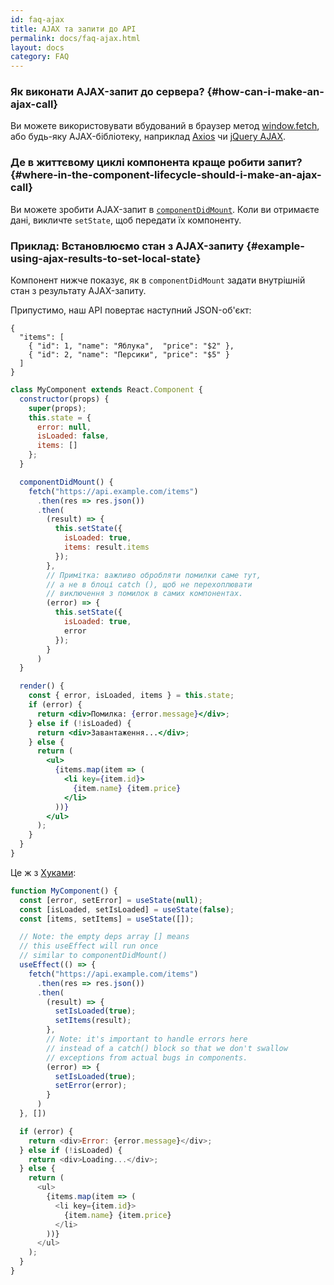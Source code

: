 ```yaml
---
id: faq-ajax
title: AJAX та запити до API
permalink: docs/faq-ajax.html
layout: docs
category: FAQ
---
```


### Як виконати AJAX-запит до сервера? {#how-can-i-make-an-ajax-call}

Ви можете використовувати вбудований в браузер метод [window.fetch](https://developer.mozilla.org/en-US/docs/Web/API/Fetch_API), або будь-яку AJAX-бібліотеку, наприклад [Axios](https://github.com/axios/axios) чи [jQuery AJAX](https://api.jquery.com/jQuery.ajax/).

### Де в життєвому циклі компонента краще робити запит? {#where-in-the-component-lifecycle-should-i-make-an-ajax-call}

Ви можете зробити AJAX-запит в [`componentDidMount`](/docs/react-component.html#mounting). Коли ви отримаєте дані, викличте `setState`, щоб передати їх компоненту.

### Приклад: Встановлюємо стан з AJAX-запиту {#example-using-ajax-results-to-set-local-state}

Компонент нижче показує, як в `componentDidMount` задати внутрішній стан з результату AJAX-запиту. 

Припустимо, наш API повертає наступний JSON-об'єкт:

```
{
  "items": [
    { "id": 1, "name": "Яблука",  "price": "$2" },
    { "id": 2, "name": "Персики", "price": "$5" }
  ] 
}
```

```jsx
class MyComponent extends React.Component {
  constructor(props) {
    super(props);
    this.state = {
      error: null,
      isLoaded: false,
      items: []
    };
  }

  componentDidMount() {
    fetch("https://api.example.com/items")
      .then(res => res.json())
      .then(
        (result) => {
          this.setState({
            isLoaded: true,
            items: result.items
          });
        },
        // Примітка: важливо обробляти помилки саме тут,
        // а не в блоці catch (), щоб не перехоплювати
        // виключення з помилок в самих компонентах.
        (error) => {
          this.setState({
            isLoaded: true,
            error
          });
        }
      )
  }

  render() {
    const { error, isLoaded, items } = this.state;
    if (error) {
      return <div>Помилка: {error.message}</div>;
    } else if (!isLoaded) {
      return <div>Завантаження...</div>;
    } else {
      return (
        <ul>
          {items.map(item => (
            <li key={item.id}>
              {item.name} {item.price}
            </li>
          ))}
        </ul>
      );
    }
  }
}
```

Це ж з [Хуками](https://uk.reactjs.org/docs/hooks-intro.html): 

```js
function MyComponent() {
  const [error, setError] = useState(null);
  const [isLoaded, setIsLoaded] = useState(false);
  const [items, setItems] = useState([]);

  // Note: the empty deps array [] means
  // this useEffect will run once
  // similar to componentDidMount()
  useEffect(() => {
    fetch("https://api.example.com/items")
      .then(res => res.json())
      .then(
        (result) => {
          setIsLoaded(true);
          setItems(result);
        },
        // Note: it's important to handle errors here
        // instead of a catch() block so that we don't swallow
        // exceptions from actual bugs in components.
        (error) => {
          setIsLoaded(true);
          setError(error);
        }
      )
  }, [])

  if (error) {
    return <div>Error: {error.message}</div>;
  } else if (!isLoaded) {
    return <div>Loading...</div>;
  } else {
    return (
      <ul>
        {items.map(item => (
          <li key={item.id}>
            {item.name} {item.price}
          </li>
        ))}
      </ul>
    );
  }
}
```
